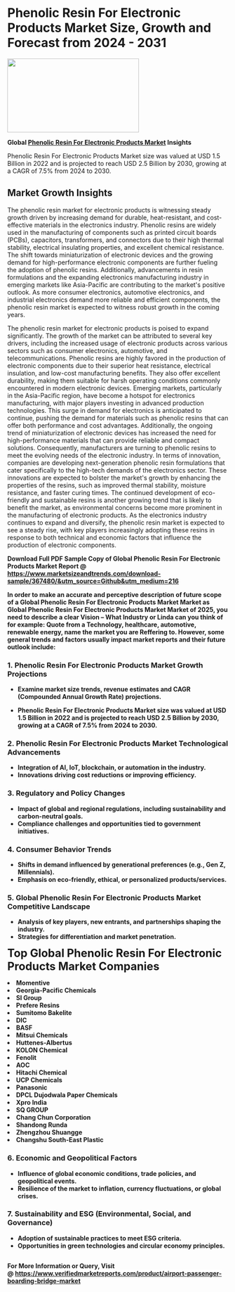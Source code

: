 <H1>Phenolic Resin For Electronic Products Market Size, Growth and Forecast from 2024 - 2031</H1><img class="aligncenter size-medium wp-image-584254" src="https://thirdeyenews.in/wp-content/uploads/2024/09/Global-Market-Research-300x168.jpeg" alt="" width="300" height="168" /><p><strong>Global&nbsp;<a href="https://www.marketsizeandtrends.com/download-sample/367480/&amp;utm_source=Github&utm_medium=216">Phenolic Resin For Electronic Products Market</a> Insights</strong></p><p>Phenolic Resin For Electronic Products Market size was valued at USD 1.5 Billion in 2022 and is projected to reach USD 2.5 Billion by 2030, growing at a CAGR of 7.5% from 2024 to 2030.</p><p><h2>Market Growth Insights</h2> <p>The phenolic resin market for electronic products is witnessing steady growth driven by increasing demand for durable, heat-resistant, and cost-effective materials in the electronics industry. Phenolic resins are widely used in the manufacturing of components such as printed circuit boards (PCBs), capacitors, transformers, and connectors due to their high thermal stability, electrical insulating properties, and excellent chemical resistance. The shift towards miniaturization of electronic devices and the growing demand for high-performance electronic components are further fueling the adoption of phenolic resins. Additionally, advancements in resin formulations and the expanding electronics manufacturing industry in emerging markets like Asia-Pacific are contributing to the market's positive outlook. As more consumer electronics, automotive electronics, and industrial electronics demand more reliable and efficient components, the phenolic resin market is expected to witness robust growth in the coming years.</p> <p><strong></strong></p> <p>The phenolic resin market for electronic products is poised to expand significantly. The growth of the market can be attributed to several key drivers, including the increased usage of electronic products across various sectors such as consumer electronics, automotive, and telecommunications. Phenolic resins are highly favored in the production of electronic components due to their superior heat resistance, electrical insulation, and low-cost manufacturing benefits. They also offer excellent durability, making them suitable for harsh operating conditions commonly encountered in modern electronic devices. Emerging markets, particularly in the Asia-Pacific region, have become a hotspot for electronics manufacturing, with major players investing in advanced production technologies. This surge in demand for electronics is anticipated to continue, pushing the demand for materials such as phenolic resins that can offer both performance and cost advantages. Additionally, the ongoing trend of miniaturization of electronic devices has increased the need for high-performance materials that can provide reliable and compact solutions. Consequently, manufacturers are turning to phenolic resins to meet the evolving needs of the electronic industry. In terms of innovation, companies are developing next-generation phenolic resin formulations that cater specifically to the high-tech demands of the electronics sector. These innovations are expected to bolster the market's growth by enhancing the properties of the resins, such as improved thermal stability, moisture resistance, and faster curing times. The continued development of eco-friendly and sustainable resins is another growing trend that is likely to benefit the market, as environmental concerns become more prominent in the manufacturing of electronic products. As the electronics industry continues to expand and diversify, the phenolic resin market is expected to see a steady rise, with key players increasingly adopting these resins in response to both technical and economic factors that influence the production of electronic components.</p> <p><strong></p><p><span class=""><strong>Download Full PDF Sample Copy of Global Phenolic Resin For Electronic Products Market Report</strong> @ <a href="https://www.marketsizeandtrends.com/download-sample/367480/&amp;utm_source=Github&utm_medium=216" target="_blank">https://www.marketsizeandtrends.com/download-sample/367480/&amp;utm_source=Github&utm_medium=216</a></span></p><p>In order to make an accurate and perceptive description of future scope of a Global&nbsp;Phenolic Resin For Electronic Products Market Market as Global&nbsp;Phenolic Resin For Electronic Products Market Market of 2025, you need to describe a clear Vision &ndash; What Industry or Linda can you think of for example: Quote from a Technology, healthcare, automotive, renewable energy, name the market you are Reffering to. However, some general trends and factors usually impact market reports and their future outlook include:</p><h3>1.&nbsp;<strong>Phenolic Resin For Electronic Products Market Growth Projections</strong></h3><ul><li>Examine market size trends, revenue estimates and CAGR (Compounded Annual Growth Rate) projections.</li><li><p>Phenolic Resin For Electronic Products Market size was valued at USD 1.5 Billion in 2022 and is projected to reach USD 2.5 Billion by 2030, growing at a CAGR of 7.5% from 2024 to 2030.</p></li></ul><h3>2.&nbsp;<strong>Phenolic Resin For Electronic Products Market Technological Advancements</strong></h3><ul><li>Integration of AI, IoT, blockchain, or automation in the industry.</li><li>Innovations driving cost reductions or improving efficiency.</li></ul><h3>3.&nbsp;<strong>Regulatory and Policy Changes</strong></h3><ul><li>Impact of global and regional regulations, including sustainability and carbon-neutral goals.</li><li>Compliance challenges and opportunities tied to government initiatives.</li></ul><h3>4.&nbsp;<strong>Consumer Behavior Trends</strong></h3><ul><li>Shifts in demand influenced by generational preferences (e.g., Gen Z, Millennials).</li><li>Emphasis on eco-friendly, ethical, or personalized products/services.</li></ul><h3>5.&nbsp;<strong>Global Phenolic Resin For Electronic Products Market Competitive Landscape</strong></h3><ul><li>Analysis of key players, new entrants, and partnerships shaping the industry.</li><li>Strategies for differentiation and market penetration.</li></ul><p data-pm-slice="1 1 []"><span style="color: inherit; font-family: inherit; font-size: 25px;">Top Global Phenolic Resin For Electronic Products Market Companies</span></p><div class="" data-test-id=""><p><li>Momentive</li><li> Georgia-Pacific Chemicals</li><li> SI Group</li><li> Prefere Resins</li><li> Sumitomo Bakelite</li><li> DIC</li><li> BASF</li><li> Mitsui Chemicals</li><li> Huttenes-Albertus</li><li> KOLON Chemical</li><li> Fenolit</li><li> AOC</li><li> Hitachi Chemical</li><li> UCP Chemicals</li><li> Panasonic</li><li> DPCL Dujodwala Paper Chemicals</li><li> Xpro India</li><li> SQ GROUP</li><li> Chang Chun Corporation</li><li> Shandong Runda</li><li> Zhengzhou Shuangge</li><li> Changshu South-East Plastic</li></p></div><h3>6.&nbsp;<strong>Economic and Geopolitical Factors</strong></h3><ul><li>Influence of global economic conditions, trade policies, and geopolitical events.</li><li>Resilience of the market to inflation, currency fluctuations, or global crises.</li></ul><h3>7.&nbsp;<strong>Sustainability and ESG (Environmental, Social, and Governance)</strong></h3><ul><li>Adoption of sustainable practices to meet ESG criteria.</li><li>Opportunities in green technologies and circular economy principles.</li></ul><h2><strong style="font-size: 14px;">For More Information or Query, Visit @&nbsp;</strong><a style="background-color: #ffffff; font-size: 14px;" href="https://www.marketsizeandtrends.com/report/phenolic-resin-for-electronic-products-market/" target="_blank">https://www.verifiedmarketreports.com/product/airport-passenger-boarding-bridge-market</a></h2>
